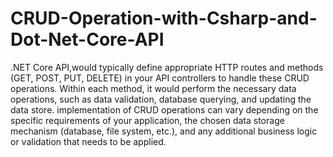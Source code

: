 # CRUD-Operation-with-Csharp-and-Dot-Net-Core-API
.NET Core API,would typically define appropriate HTTP routes and methods (GET, POST, PUT, DELETE) in your API controllers to handle these CRUD operations. Within each method, it would perform the necessary data operations, such as data validation, database querying, and updating the data store.
implementation of CRUD operations can vary depending on the specific requirements of your application, the chosen data storage mechanism (database, file system, etc.), and any additional business logic or validation that needs to be applied.
